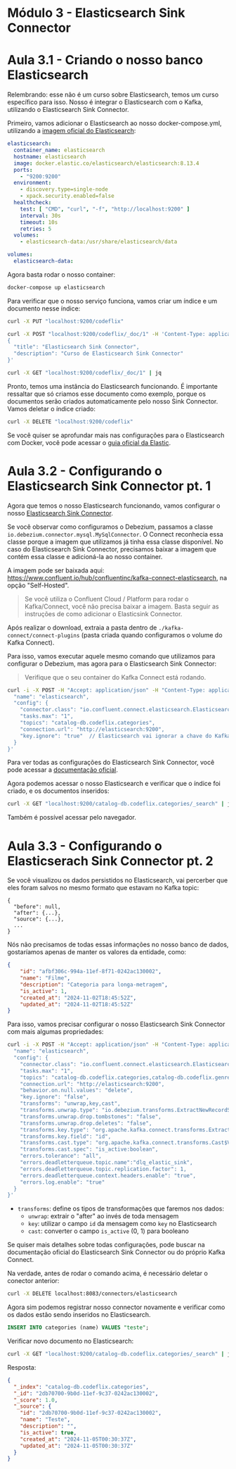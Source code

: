 # Módulo 3 - Elasticsearch Sink Connector

# Aula 3.1 - Criando o nosso banco Elasticsearch

Relembrando: esse não é um curso sobre Elasticsearch, temos um curso específico para isso. Nosso é integrar o
Elasticsearch com o Kafka, utilizando o Elasticsearch Sink Connector.

Primeiro, vamos adicionar o Elasticsearch ao nosso docker-compose.yml, utilizando
a [imagem oficial do Elasticsearch](https://hub.docker.com/_/elasticsearch):

```yaml
elasticsearch:
  container_name: elasticsearch
  hostname: elasticsearch
  image: docker.elastic.co/elasticsearch/elasticsearch:8.13.4
  ports:
    - "9200:9200"
  environment:
    - discovery.type=single-node
    - xpack.security.enabled=false
  healthcheck:
    test: [ "CMD", "curl", "-f", "http://localhost:9200" ]
    interval: 30s
    timeout: 10s
    retries: 5
  volumes:
    - elasticsearch-data:/usr/share/elasticsearch/data

volumes:
  elasticsearch-data:
```

Agora basta rodar o nosso container:

```bash
docker-compose up elasticsearch
```

Para verificar que o nosso serviço funciona, vamos criar um índice e um documento nesse índice:

```bash
curl -X PUT "localhost:9200/codeflix"

curl -X POST "localhost:9200/codeflix/_doc/1" -H 'Content-Type: application/json' -d'
{
  "title": "Elasticsearch Sink Connector",
  "description": "Curso de Elasticsearch Sink Connector"
}'

curl -X GET "localhost:9200/codeflix/_doc/1" | jq
```

Pronto, temos uma instância do Elasticsearch funcionando. É importante ressaltar que só criamos esse documento como
exemplo, porque os documentos serão criados automaticamente pelo nosso Sink Connector. Vamos deletar o índice criado:

```bash
curl -X DELETE "localhost:9200/codeflix"
```

Se você quiser se aprofundar mais nas configurações para o Elasticsearch com Docker, você pode acessar
o [guia oficial da Elastic](https://www.elastic.co/guide/en/elasticsearch/reference/current/docker.html).

# Aula 3.2 - Configurando o Elasticsearch Sink Connector pt. 1

Agora que temos o nosso Elasticsearch funcionando, vamos configurar o
nosso [Elasticsearch Sink Connector](https://www.confluent.io/hub/confluentinc/kafka-connect-elasticsearch).

Se você observar como configuramos o Debezium, passamos a classe `io.debezium.connector.mysql.MySqlConnector`. O Connect
reconhecia essa classe porque a imagem que utilizamos já tinha essa classe disponível. No caso do Elasticsearch Sink
Connector, precisamos baixar a imagem que contém essa classe e adicioná-la ao nosso container.

A imagem pode ser baixada aqui: https://www.confluent.io/hub/confluentinc/kafka-connect-elasticsearch, na opção "Self-Hosted".

> Se você utiliza o Confluent Cloud / Platform para rodar o Kafka/Connect, você não precisa baixar a imagem. Basta
> seguir as instruções de como adicionar o Elasticsink Connector.

Após realizar o download, extraia a pasta dentro de `./kafka-connect/connect-plugins` (pasta criada quando configuramos
o volume do Kafka Connect).

Para isso, vamos executar aquele mesmo comando que utilizamos para configurar o Debezium, mas agora para o Elasticsearch
Sink Connector:

> Verifique que o seu container do Kafka Connect está rodando.

```bash
curl -i -X POST -H "Accept: application/json" -H "Content-Type: application/json" localhost:8083/connectors/ -d '{
  "name": "elasticsearch",
  "config": {
    "connector.class": "io.confluent.connect.elasticsearch.ElasticsearchSinkConnector",
    "tasks.max": "1",
    "topics": "catalog-db.codeflix.categories",
    "connection.url": "http://elasticsearch:9200",
    "key.ignore": "true"  // Elasticsearch vai ignorar a chave do Kafka e criar uma própria para cada documento
  }
}'
```

Para ver todas as configurações do Elasticsearch Sink Connector, você pode acessar
a [documentação oficial](https://docs.confluent.io/kafka-connectors/elasticsearch/current/configuration_options.html).

Agora podemos acessar o nosso Elasticsearch e verificar que o índice foi criado, e os documentos inseridos:

```bash
curl -X GET "localhost:9200/catalog-db.codeflix.categories/_search" | jq
```

Também é possível acessar pelo navegador.

# Aula 3.3 - Configurando o Elasticserach Sink Connector pt. 2

Se você visualizou os dados persistidos no Elasticsearch, vai percerber que eles foram salvos no mesmo formato que estavam no Kafka topic:

```
{
  "before": null,
  "after": {...},
  "source": {...},
  ...
}
```

Nós não precisamos de todas essas informações no nosso banco de dados, gostaríamos apenas de manter os valores da entidade, como:

```json
{
    "id": "afbf306c-994a-11ef-8f71-0242ac130002",
    "name": "Filme",
    "description": "Categoria para longa-metragem",
    "is_active": 1,
    "created_at": "2024-11-02T18:45:52Z",
    "updated_at": "2024-11-02T18:45:52Z"
}
```

Para isso, vamos precisar configurar o nosso Elasticsearch Sink Connector com mais algumas propriedades:

```bash
curl -i -X POST -H "Accept: application/json" -H "Content-Type: application/json" localhost:8083/connectors/ -d '{
  "name": "elasticsearch",
  "config": {
    "connector.class": "io.confluent.connect.elasticsearch.ElasticsearchSinkConnector",
    "tasks.max": "1",
    "topics": "catalog-db.codeflix.categories,catalog-db.codeflix.genres,catalog-db.codeflix.genre_categories",
    "connection.url": "http://elasticsearch:9200",
    "behavior.on.null.values": "delete",
    "key.ignore": "false",
    "transforms": "unwrap,key,cast",
    "transforms.unwrap.type": "io.debezium.transforms.ExtractNewRecordState",
    "transforms.unwrap.drop.tombstones": "false",
    "transforms.unwrap.drop.deletes": "false",
    "transforms.key.type": "org.apache.kafka.connect.transforms.ExtractField$Key",
    "transforms.key.field": "id",
    "transforms.cast.type": "org.apache.kafka.connect.transforms.Cast$Value",
    "transforms.cast.spec": "is_active:boolean",
    "errors.tolerance": "all",
    "errors.deadletterqueue.topic.name":"dlq_elastic_sink",
    "errors.deadletterqueue.topic.replication.factor": 1,
    "errors.deadletterqueue.context.headers.enable": "true",
    "errors.log.enable": "true"
  }
}'
```

- `transforms`: define os tipos de transformações que faremos nos dados:
  - `unwrap`: extrair o "after" ao invés de toda mensagem
  - `key`: utilizar o campo `id` da mensagem como `key` no Elasticsearch
  - `cast`: converter o campo `is_active` (0, 1) para booleano

Se quiser mais detalhes sobre todas configurações, pode buscar na documentação oficial do Elasticsearch Sink Connector ou do próprio Kafka Connect.

Na verdade, antes de rodar o comando acima, é necessário deletar o conector anterior:

```bash
curl -X DELETE localhost:8083/connectors/elasticsearch
```

Agora sim podemos registrar nosso connector novamente e verificar como os dados estão sendo inseridos no Elasticsearch.

```sql
INSERT INTO categories (name) VALUES "teste";
```

Verificar novo documento no Elasticsearch:

```bash
curl -X GET "localhost:9200/catalog-db.codeflix.categories/_search" | jq
```

Resposta:

```json
{
  "_index": "catalog-db.codeflix.categories",
  "_id": "2db70700-9b0d-11ef-9c37-0242ac130002",
  "_score": 1.0,
  "_source": {
    "id": "2db70700-9b0d-11ef-9c37-0242ac130002",
    "name": "Teste",
    "description": "",
    "is_active": true,
    "created_at": "2024-11-05T00:30:37Z",
    "updated_at": "2024-11-05T00:30:37Z"
  }
}
```
